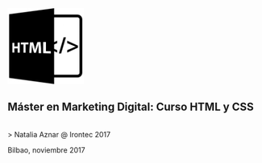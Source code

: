 <img src="assets/html.jpg" alt="" style="size: 30%;height: 30%;width: 30%;">

<br/>

## Máster en Marketing Digital: Curso HTML y CSS

<br/>
> Natalia Aznar @ Irontec 2017  

Bilbao, noviembre 2017
